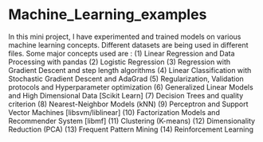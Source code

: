 # Machine_Learning_examples
In this mini project, I have experimented and trained models on various machine learning concepts. Different datasets are being used in different files. 
Some major concepts used are : 
 (1) Linear Regression and Data Processing with pandas
 (2) Logistic Regression
 (3) Regression with Gradient Descent and step
length algorithms
 (4) Linear Classification with Stochastic Gradient
Descent and AdaGrad
 (5) Regularization, Validation protocols and
Hyperparameter optimization
 (6) Generalized Linear Models and High Dimensional Data [Scikit Learn]
 (7) Decision Trees and quality criterion
 (8) Nearest-Neighbor Models (kNN)
 (9) Perceptron and Support Vector Machines [libsvm/liblinear]
(10) Factorization Models and Recommender System [libmf]
(11) Clustering (K-means)
(12) Dimensionality Reduction (PCA)
(13) Frequent Pattern Mining
(14) Reinforcement Learning
